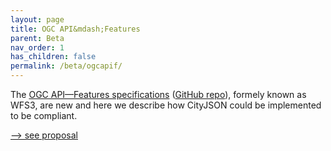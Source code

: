 ```yaml
---
layout: page
title: OGC API&mdash;Features
parent: Beta
nav_order: 1
has_children: false
permalink: /beta/ogcapif/
---
```


The [OGC API&mdash;Features specifications](http://docs.opengeospatial.org/is/17-069r3/17-069r3.html) ([GitHub repo](https://github.com/opengeospatial/ogcapi-features)), formely known as WFS3, are new and here we describe how CityJSON could be implemented to be compliant.

[--> see proposal](https://github.com/hugoledoux/cityjson_ogcapi)
